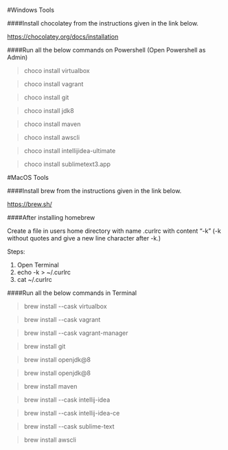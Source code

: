 #Windows Tools

####Install chocolatey from the instructions given in the link below.

https://chocolatey.org/docs/installation

####Run all the below commands on Powershell (Open Powershell as Admin)

> choco install virtualbox

> choco install vagrant

> choco install git

> choco install jdk8

> choco install maven

> choco install awscli

> choco install intellijidea-ultimate

> choco install sublimetext3.app

#MacOS Tools

####Install brew from the instructions given in the link below.

https://brew.sh/

####After installing homebrew

Create a file in users home directory with name .curlrc with content “-k”
(-k without quotes and give a new line character after -k.)

Steps:

1. Open Terminal
2. echo -k > ~/.curlrc
3. cat ~/.curlrc

####Run all the below commands in Terminal

> brew install --cask virtualbox

> brew install --cask vagrant

> brew install --cask vagrant-manager

> brew install git

> brew install openjdk@8

> brew install openjdk@8

> brew install maven

> brew install --cask intellij-idea

> brew install --cask intellij-idea-ce

> brew install --cask sublime-text

> brew install awscli
